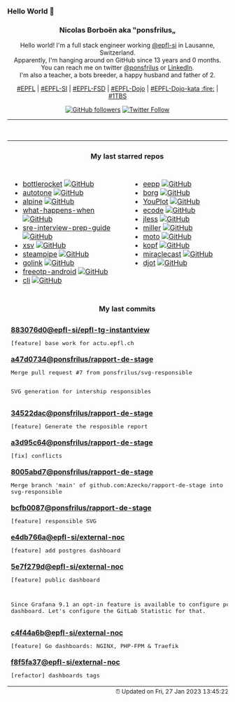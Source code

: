 ### Hello World 👋

<p align="center">
  <!-- use https://avatars.githubusercontent.com/u/176002?v=4 for your default github picture 
  <img src="https://raw.githubusercontent.com/ponsfrilus/ponsfrilus/master/img/ponsfrilus.png" title="Nicolas Borboën aka ‟ponsfrilus„" alt="Nicolas Borboën aka ‟ponsfrilus„" /> -->
  <h3 align="center">
    Nicolas Borboën aka ‟ponsfrilus„
  </h3>
  <p align="center">
    Hello world! I'm a full stack engineer working <a href="https://github.com/epfl-si">@epfl-si</a> in Lausanne, Switzerland.
    <br />Apparently, I'm hanging around on GitHub since 13 years and 0 months.
    <br />You can reach me on twitter <a href="https://twitter.com/ponsfrilus">@ponsfrilus</a> or <a href="http://linkedin.com/in/nicolasborboen">LinkedIn</a>.
    <br />I'm also a teacher, a bots breeder, a happy husband and father of 2.
  </p>
  <p align="center">
    <a href="https://www.epfl.ch">#EPFL</a> | 
    <a href="https://github.com/epfl-si/">#EPFL-SI</a> | 
    <a href="https://github.com/epfl-fsd">#EPFL-FSD</a> | 
    <a href="https://github.com/topics/epfl-dojo">#EPFL-Dojo</a> | 
    <a href="https://github.com/topics/epfl-dojo-kata">#EPFL-Dojo-kata :fire:</a> | 
    <a href="https://en.wikipedia.org/wiki/Indentation_style#Variant:_1TBS_(OTBS)">#1TBS</a>
  </p>
  <p align="center">
    <a href="https://github.com/ponsfrilus"><img alt="GitHub followers" src="https://img.shields.io/github/followers/ponsfrilus?label=Follow%20me%20on%20github&style=social"></a>
    <a href="https://twitter.com/ponsfrilus"><img alt="Twitter Follow" src="https://img.shields.io/twitter/follow/ponsfrilus?label=follow%20me%20on%20twitter&style=social"></a>
  </p>
  </p><hr><table align="center">
<tr>
<td colspan="2" align="center"><h4>My last starred repos</h4></td>
</tr>
<tr>
<td valign="top">
<ul>
<li>
<a href="https://github.com/bottlerocket-os/bottlerocket" title="An operating system designed for hosting containers" target="_blank">bottlerocket</a>&nbsp;<a href="https://github.com/bottlerocket-os/bottlerocket" title="An operating system designed for hosting containers" target="_blank"><img src="https://img.shields.io/github/stars/bottlerocket-os/bottlerocket?style=social" alt="GitHub"></a>
</li>
<li>
<a href="https://github.com/alexcrist/autotone" title="A vocal pitch correction web application (like Autotune)" target="_blank">autotone</a>&nbsp;<a href="https://github.com/alexcrist/autotone" title="A vocal pitch correction web application (like Autotune)" target="_blank"><img src="https://img.shields.io/github/stars/alexcrist/autotone?style=social" alt="GitHub"></a>
</li>
<li>
<a href="https://github.com/alpinejs/alpine" title="A rugged, minimal framework for composing JavaScript behavior in your markup. " target="_blank">alpine</a>&nbsp;<a href="https://github.com/alpinejs/alpine" title="A rugged, minimal framework for composing JavaScript behavior in your markup. " target="_blank"><img src="https://img.shields.io/github/stars/alpinejs/alpine?style=social" alt="GitHub"></a>
</li>
<li>
<a href="https://github.com/alex/what-happens-when" title="An attempt to answer the age old interview question "What happens when you type google.com into your browser and press enter?"" target="_blank">what-happens-when</a>&nbsp;<a href="https://github.com/alex/what-happens-when" title="An attempt to answer the age old interview question "What happens when you type google.com into your browser and press enter?"" target="_blank"><img src="https://img.shields.io/github/stars/alex/what-happens-when?style=social" alt="GitHub"></a>
</li>
<li>
<a href="https://github.com/mxssl/sre-interview-prep-guide" title="Site Reliability Engineer Interview Preparation Guide" target="_blank">sre-interview-prep-guide</a>&nbsp;<a href="https://github.com/mxssl/sre-interview-prep-guide" title="Site Reliability Engineer Interview Preparation Guide" target="_blank"><img src="https://img.shields.io/github/stars/mxssl/sre-interview-prep-guide?style=social" alt="GitHub"></a>
</li>
<li>
<a href="https://github.com/BurntSushi/xsv" title="A fast CSV command line toolkit written in Rust." target="_blank">xsv</a>&nbsp;<a href="https://github.com/BurntSushi/xsv" title="A fast CSV command line toolkit written in Rust." target="_blank"><img src="https://img.shields.io/github/stars/BurntSushi/xsv?style=social" alt="GitHub"></a>
</li>
<li>
<a href="https://github.com/turbot/steampipe" title="Use SQL to instantly query your cloud services (AWS, Azure, GCP and more). Open source CLI. No DB required. " target="_blank">steampipe</a>&nbsp;<a href="https://github.com/turbot/steampipe" title="Use SQL to instantly query your cloud services (AWS, Azure, GCP and more). Open source CLI. No DB required. " target="_blank"><img src="https://img.shields.io/github/stars/turbot/steampipe?style=social" alt="GitHub"></a>
</li>
<li>
<a href="https://github.com/tailscale/golink" title="A private shortlink service for tailnets" target="_blank">golink</a>&nbsp;<a href="https://github.com/tailscale/golink" title="A private shortlink service for tailnets" target="_blank"><img src="https://img.shields.io/github/stars/tailscale/golink?style=social" alt="GitHub"></a>
</li>
<li>
<a href="https://github.com/freeotp/freeotp-android" title="null" target="_blank">freeotp-android</a>&nbsp;<a href="https://github.com/freeotp/freeotp-android" title="null" target="_blank"><img src="https://img.shields.io/github/stars/freeotp/freeotp-android?style=social" alt="GitHub"></a>
</li>
<li>
<a href="https://github.com/teaxyz/cli" title="the next-generation, cross‐platform package manager" target="_blank">cli</a>&nbsp;<a href="https://github.com/teaxyz/cli" title="the next-generation, cross‐platform package manager" target="_blank"><img src="https://img.shields.io/github/stars/teaxyz/cli?style=social" alt="GitHub"></a>
</li>
</ul>
<img width="450" height="1" /></td>
<td valign="top">
<ul>
<li>
<a href="https://github.com/SpartanJ/eepp" title="eepp is an open source cross-platform game and application development framework heavily focused on the development of rich graphical user interfaces." target="_blank">eepp</a>&nbsp;<a href="https://github.com/SpartanJ/eepp" title="eepp is an open source cross-platform game and application development framework heavily focused on the development of rich graphical user interfaces." target="_blank"><img src="https://img.shields.io/github/stars/SpartanJ/eepp?style=social" alt="GitHub"></a>
</li>
<li>
<a href="https://github.com/borgbackup/borg" title="Deduplicating archiver with compression and authenticated encryption." target="_blank">borg</a>&nbsp;<a href="https://github.com/borgbackup/borg" title="Deduplicating archiver with compression and authenticated encryption." target="_blank"><img src="https://img.shields.io/github/stars/borgbackup/borg?style=social" alt="GitHub"></a>
</li>
<li>
<a href="https://github.com/red-data-tools/YouPlot" title="A command line tool that draw plots on the terminal." target="_blank">YouPlot</a>&nbsp;<a href="https://github.com/red-data-tools/YouPlot" title="A command line tool that draw plots on the terminal." target="_blank"><img src="https://img.shields.io/github/stars/red-data-tools/YouPlot?style=social" alt="GitHub"></a>
</li>
<li>
<a href="https://github.com/SpartanJ/ecode" title="Lightweight multi-platform code editor designed for modern hardware with a focus on responsiveness and performance." target="_blank">ecode</a>&nbsp;<a href="https://github.com/SpartanJ/ecode" title="Lightweight multi-platform code editor designed for modern hardware with a focus on responsiveness and performance." target="_blank"><img src="https://img.shields.io/github/stars/SpartanJ/ecode?style=social" alt="GitHub"></a>
</li>
<li>
<a href="https://github.com/PaulJuliusMartinez/jless" title="jless is a command-line JSON viewer designed for reading, exploring, and searching through JSON data." target="_blank">jless</a>&nbsp;<a href="https://github.com/PaulJuliusMartinez/jless" title="jless is a command-line JSON viewer designed for reading, exploring, and searching through JSON data." target="_blank"><img src="https://img.shields.io/github/stars/PaulJuliusMartinez/jless?style=social" alt="GitHub"></a>
</li>
<li>
<a href="https://github.com/johnkerl/miller" title="Miller is like awk, sed, cut, join, and sort for name-indexed data such as CSV, TSV, and tabular JSON" target="_blank">miller</a>&nbsp;<a href="https://github.com/johnkerl/miller" title="Miller is like awk, sed, cut, join, and sort for name-indexed data such as CSV, TSV, and tabular JSON" target="_blank"><img src="https://img.shields.io/github/stars/johnkerl/miller?style=social" alt="GitHub"></a>
</li>
<li>
<a href="https://github.com/getmoto/moto" title="A library that allows you to easily mock out tests based on AWS infrastructure." target="_blank">moto</a>&nbsp;<a href="https://github.com/getmoto/moto" title="A library that allows you to easily mock out tests based on AWS infrastructure." target="_blank"><img src="https://img.shields.io/github/stars/getmoto/moto?style=social" alt="GitHub"></a>
</li>
<li>
<a href="https://github.com/nolar/kopf" title="A Python framework to write Kubernetes operators in just a few lines of code" target="_blank">kopf</a>&nbsp;<a href="https://github.com/nolar/kopf" title="A Python framework to write Kubernetes operators in just a few lines of code" target="_blank"><img src="https://img.shields.io/github/stars/nolar/kopf?style=social" alt="GitHub"></a>
</li>
<li>
<a href="https://github.com/albfan/miraclecast" title="Connect external monitors to your system via Wifi-Display specification also known as Miracast" target="_blank">miraclecast</a>&nbsp;<a href="https://github.com/albfan/miraclecast" title="Connect external monitors to your system via Wifi-Display specification also known as Miracast" target="_blank"><img src="https://img.shields.io/github/stars/albfan/miraclecast?style=social" alt="GitHub"></a>
</li>
<li>
<a href="https://github.com/jgm/djot" title="A light markup language" target="_blank">djot</a>&nbsp;<a href="https://github.com/jgm/djot" title="A light markup language" target="_blank"><img src="https://img.shields.io/github/stars/jgm/djot?style=social" alt="GitHub"></a>
</li>
</ul>
<img width="450" height="1" /></td>
</tr>
<tr>
<td colspan="2" align="center"><h4>My last commits</h4></td>
</tr>
<tr>
        <td colspan="2">
          <div><strong><a href="https://api.github.com/repos/epfl-si/epfl-tg-instantview/commits/883076d09850e0e8df78da2b2f90ef8b2c7a703d" title="2023-01-26T10:25:16.000+01:00" target="_blank">883076d0</a><a href="https://github.com/epfl-si">@epfl-si</a><a href="https://github.com/epfl-si/epfl-tg-instantview" title="EPFL Telegram Instant View (IV)">/epfl-tg-instantview</a></strong></div>
          <pre>[feature] base work for actu.epfl.ch</pre>
        </td>
        </tr><tr>
        <td colspan="2">
          <div><strong><a href="https://api.github.com/repos/ponsfrilus/rapport-de-stage/commits/a47d0734681876282007042a316ebfa23126ab7f" title="2023-01-17T11:08:44.000+01:00" target="_blank">a47d0734</a><a href="https://github.com/ponsfrilus">@ponsfrilus</a><a href="https://github.com/ponsfrilus/rapport-de-stage" title="Génération de rapport de stage">/rapport-de-stage</a></strong></div>
          <pre>Merge pull request #7 from ponsfrilus/svg-responsible

SVG generation for intership responsibles</pre>
        </td>
        </tr><tr>
        <td colspan="2">
          <div><strong><a href="https://api.github.com/repos/ponsfrilus/rapport-de-stage/commits/34522dacdc7633aa216eea0528890b7d9091dbf0" title="2023-01-17T11:07:34.000+01:00" target="_blank">34522dac</a><a href="https://github.com/ponsfrilus">@ponsfrilus</a><a href="https://github.com/ponsfrilus/rapport-de-stage" title="Génération de rapport de stage">/rapport-de-stage</a></strong></div>
          <pre>[feature] Generate the resposible report</pre>
        </td>
        </tr><tr>
        <td colspan="2">
          <div><strong><a href="https://api.github.com/repos/ponsfrilus/rapport-de-stage/commits/a3d95c64bb6fbd62380e5951e4fd8b5fcc6183c8" title="2023-01-13T10:33:52.000+01:00" target="_blank">a3d95c64</a><a href="https://github.com/ponsfrilus">@ponsfrilus</a><a href="https://github.com/ponsfrilus/rapport-de-stage" title="Génération de rapport de stage">/rapport-de-stage</a></strong></div>
          <pre>[fix] conflicts</pre>
        </td>
        </tr><tr>
        <td colspan="2">
          <div><strong><a href="https://api.github.com/repos/ponsfrilus/rapport-de-stage/commits/8005abd7769873e7431e7a6aaaa37968ebc8d605" title="2023-01-13T10:29:15.000+01:00" target="_blank">8005abd7</a><a href="https://github.com/ponsfrilus">@ponsfrilus</a><a href="https://github.com/ponsfrilus/rapport-de-stage" title="Génération de rapport de stage">/rapport-de-stage</a></strong></div>
          <pre>Merge branch 'main' of github.com:Azecko/rapport-de-stage into svg-responsible</pre>
        </td>
        </tr><tr>
        <td colspan="2">
          <div><strong><a href="https://api.github.com/repos/ponsfrilus/rapport-de-stage/commits/bcfb00870c8c763841cd8a8ff2a58d591e47c732" title="2022-12-22T12:55:42.000+01:00" target="_blank">bcfb0087</a><a href="https://github.com/ponsfrilus">@ponsfrilus</a><a href="https://github.com/ponsfrilus/rapport-de-stage" title="Génération de rapport de stage">/rapport-de-stage</a></strong></div>
          <pre>[feature] responsible SVG</pre>
        </td>
        </tr><tr>
        <td colspan="2">
          <div><strong><a href="https://api.github.com/repos/epfl-si/external-noc/commits/e4db766ab407fc11cdfb9fbedc7e1da3493397ab" title="2022-12-12T18:50:44.000+01:00" target="_blank">e4db766a</a><a href="https://github.com/epfl-si">@epfl-si</a><a href="https://github.com/epfl-si/external-noc" title="External Network Operations Center for EPFL SI ISAS-FSD">/external-noc</a></strong></div>
          <pre>[feature] add postgres dashboard</pre>
        </td>
        </tr><tr>
        <td colspan="2">
          <div><strong><a href="https://api.github.com/repos/epfl-si/external-noc/commits/5e7f279d3f1116379129c4e5b0d1db54409b74fa" title="2022-12-10T01:26:46.000+01:00" target="_blank">5e7f279d</a><a href="https://github.com/epfl-si">@epfl-si</a><a href="https://github.com/epfl-si/external-noc" title="External Network Operations Center for EPFL SI ISAS-FSD">/external-noc</a></strong></div>
          <pre>[feature] public dashboard

Since Grafana 9.1 an opt-in feature is available to configure public 
dashboard. Let's configure the GitLab Statistic for that.</pre>
        </td>
        </tr><tr>
        <td colspan="2">
          <div><strong><a href="https://api.github.com/repos/epfl-si/external-noc/commits/c4f44a6bc95354ad14d7a602f6fc8def8b4cc124" title="2022-12-10T00:56:24.000+01:00" target="_blank">c4f44a6b</a><a href="https://github.com/epfl-si">@epfl-si</a><a href="https://github.com/epfl-si/external-noc" title="External Network Operations Center for EPFL SI ISAS-FSD">/external-noc</a></strong></div>
          <pre>[feature] Go dashboards: NGINX, PHP-FPM & Traefik</pre>
        </td>
        </tr><tr>
        <td colspan="2">
          <div><strong><a href="https://api.github.com/repos/epfl-si/external-noc/commits/f8f5fa3765efac8acbd3ad04bc44f2a23ce8a0d7" title="2022-12-10T00:18:11.000+01:00" target="_blank">f8f5fa37</a><a href="https://github.com/epfl-si">@epfl-si</a><a href="https://github.com/epfl-si/external-noc" title="External Network Operations Center for EPFL SI ISAS-FSD">/external-noc</a></strong></div>
          <pre>[refactor] dashboards tags</pre>
        </td>
        </tr><tfoot>
<tr>
<td colspan="2" align="right">
<img width="900" height="1" />
<small>⏰ Updated on Fri, 27 Jan 2023 13:45:22 GMT</small>
</td>
</tr>
</tfoot>
<br />
</table>
